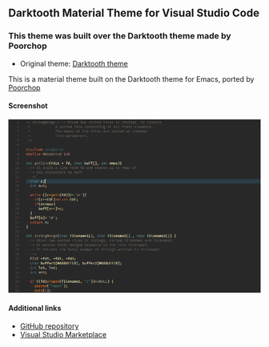 
## Darktooth Material Theme for Visual Studio Code

### This theme was built over the Darktooth theme made by Poorchop

* Original theme: [Darktooth theme](https://marketplace.visualstudio.com/items?itemName=Poorchop.theme-darktooth)

This is a material theme built on the Darktooth theme for Emacs, ported by [Poorchop](https://marketplace.visualstudio.com/publishers/Poorchop)

#### Screenshot
![Preview](https://raw.githubusercontent.com/Poorchop/darktooth-theme-ports/master/vscode-theme-darktooth/Darktooth-vscode.png)

#### Additional links
* [GitHub repository](https://github.com/pedrotpo/darktooth_material_theme)
* [Visual Studio Marketplace](https://marketplace.visualstudio.com/items?itemName=Poorchop.theme-darktooth)
